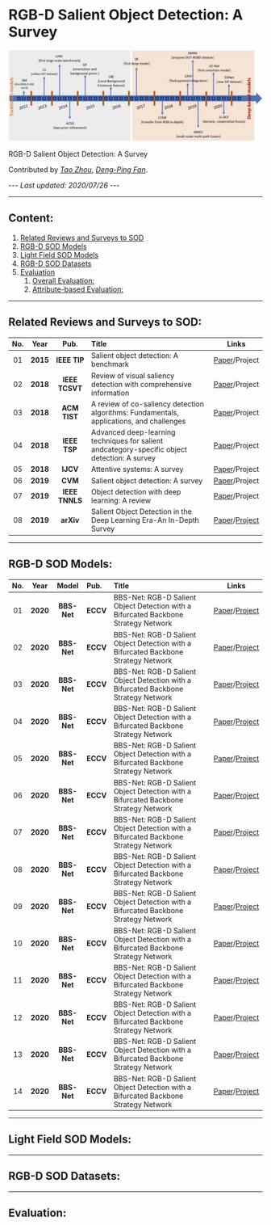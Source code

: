 # RGB-D Salient Object Detection: A Survey

![alt text](./Fig0.jpg)


RGB-D Salient Object Detection: A Survey

Contributed by  [*Tao Zhou*](https://taozh2017.github.io), [*Deng-Ping Fan*](https://dpfan.net/).

--- *Last updated: 2020/07/26* --- 


------


## Content:

1. <a href="#survey"> Related Reviews and Surveys to SOD </a>
2. <a href="#RGBDmodels"> RGB-D SOD Models </a>
3. <a href="#LFmodels">  Light Field SOD Models </a>
4. <a href="#datasets"> RGB-D SOD Datasets </a>
5. <a href="#evaluation"> Evaluation </a>
    1. <a href="#technical_CT">  Overall Evaluation: </a>
    1. <a href="#technical_CXR">  Attribute-based Evaluation: </a>


------

## Related Reviews and Surveys to SOD:  <a id="survey" class="anchor" href="#survey" aria-hidden="true"><span class="octicon octicon-link"></span></a>  

**No.** | **Year** | **Pub.** | **Title** | **Links** 
:-: | :-: | :-: | :-  | :-: 
01 | **2015** | **IEEE TIP**   |  Salient object detection: A benchmark | [Paper](https://arxiv.org/pdf/1501.02741.pdf)/Project
02 | **2018** | **IEEE TCSVT** |  Review of visual saliency detection with comprehensive information | [Paper](https://arxiv.org/pdf/1803.03391.pdf)/Project
03 | **2018** | **ACM TIST**   |  A review of co-saliency detection algorithms: Fundamentals, applications, and challenges | [Paper](https://arxiv.org/pdf/1604.07090.pdf)/Project
04 | **2018** | **IEEE TSP**   |  Advanced deep-learning techniques for salient andcategory-specific object detection: A survey| [Paper](https://ieeexplore.ieee.org/document/8253582)/Project
05 | **2018** | **IJCV**       |  Attentive systems: A survey | [Paper](https://link.springer.com/article/10.1007/s11263-017-1042-6)/Project
06 | **2019** | **CVM**        |  Salient object detection: A survey | [Paper](https://link.springer.com/content/pdf/10.1007/s41095-019-0149-9.pdf)/Project
07 | **2019** | **IEEE TNNLS** |  Object detection with deep learning: A review | [Paper](https://arxiv.org/pdf/1807.05511.pdf)/Project
08 | **2019** | **arXiv**      |  Salient Object Detection in the Deep Learning Era-An In-Depth Survey | [Paper](https://arxiv.org/pdf/1904.09146.pdf)/[Project](https://github.com/wenguanwang/SODsurvey) 


------

## RGB-D SOD Models:  <a id="RGBDmodels" class="anchor" href="#RGBDmodels" aria-hidden="true"><span class="octicon octicon-link"></span></a>  

**No.** | **Year** | **Model** |**Pub.** | **Title** | **Links** 
:-: | :-: | :-: | :-  | :-  | :-: 
01 | **2020** | **BBS-Net** | **ECCV** | BBS-Net: RGB-D Salient Object Detection with a Bifurcated Backbone Strategy Network | [Paper](http://dpfan.net/wp-content/uploads/ECCV2020_BBS-NetFDP.pdf)/[Project](https://github.com/zyjwuyan/BBS-Net)  
02 | **2020** | **BBS-Net** | **ECCV** | BBS-Net: RGB-D Salient Object Detection with a Bifurcated Backbone Strategy Network | [Paper](http://dpfan.net/wp-content/uploads/ECCV2020_BBS-NetFDP.pdf)/[Project](https://github.com/zyjwuyan/BBS-Net)  
03 | **2020** | **BBS-Net** | **ECCV** | BBS-Net: RGB-D Salient Object Detection with a Bifurcated Backbone Strategy Network | [Paper](http://dpfan.net/wp-content/uploads/ECCV2020_BBS-NetFDP.pdf)/[Project](https://github.com/zyjwuyan/BBS-Net)  
04 | **2020** | **BBS-Net** | **ECCV** | BBS-Net: RGB-D Salient Object Detection with a Bifurcated Backbone Strategy Network | [Paper](http://dpfan.net/wp-content/uploads/ECCV2020_BBS-NetFDP.pdf)/[Project](https://github.com/zyjwuyan/BBS-Net)  
05 | **2020** | **BBS-Net** | **ECCV** | BBS-Net: RGB-D Salient Object Detection with a Bifurcated Backbone Strategy Network | [Paper](http://dpfan.net/wp-content/uploads/ECCV2020_BBS-NetFDP.pdf)/[Project](https://github.com/zyjwuyan/BBS-Net)  
06 | **2020** | **BBS-Net** | **ECCV** | BBS-Net: RGB-D Salient Object Detection with a Bifurcated Backbone Strategy Network | [Paper](http://dpfan.net/wp-content/uploads/ECCV2020_BBS-NetFDP.pdf)/[Project](https://github.com/zyjwuyan/BBS-Net)  
07 | **2020** | **BBS-Net** | **ECCV** | BBS-Net: RGB-D Salient Object Detection with a Bifurcated Backbone Strategy Network | [Paper](http://dpfan.net/wp-content/uploads/ECCV2020_BBS-NetFDP.pdf)/[Project](https://github.com/zyjwuyan/BBS-Net)  
08 | **2020** | **BBS-Net** | **ECCV** | BBS-Net: RGB-D Salient Object Detection with a Bifurcated Backbone Strategy Network | [Paper](http://dpfan.net/wp-content/uploads/ECCV2020_BBS-NetFDP.pdf)/[Project](https://github.com/zyjwuyan/BBS-Net)  
09 | **2020** | **BBS-Net** | **ECCV** | BBS-Net: RGB-D Salient Object Detection with a Bifurcated Backbone Strategy Network | [Paper](http://dpfan.net/wp-content/uploads/ECCV2020_BBS-NetFDP.pdf)/[Project](https://github.com/zyjwuyan/BBS-Net)  
10 | **2020** | **BBS-Net** | **ECCV** | BBS-Net: RGB-D Salient Object Detection with a Bifurcated Backbone Strategy Network | [Paper](http://dpfan.net/wp-content/uploads/ECCV2020_BBS-NetFDP.pdf)/[Project](https://github.com/zyjwuyan/BBS-Net)  
11 | **2020** | **BBS-Net** | **ECCV** | BBS-Net: RGB-D Salient Object Detection with a Bifurcated Backbone Strategy Network | [Paper](http://dpfan.net/wp-content/uploads/ECCV2020_BBS-NetFDP.pdf)/[Project](https://github.com/zyjwuyan/BBS-Net)  
12 | **2020** | **BBS-Net** | **ECCV** | BBS-Net: RGB-D Salient Object Detection with a Bifurcated Backbone Strategy Network | [Paper](http://dpfan.net/wp-content/uploads/ECCV2020_BBS-NetFDP.pdf)/[Project](https://github.com/zyjwuyan/BBS-Net)  
13 | **2020** | **BBS-Net** | **ECCV** | BBS-Net: RGB-D Salient Object Detection with a Bifurcated Backbone Strategy Network | [Paper](http://dpfan.net/wp-content/uploads/ECCV2020_BBS-NetFDP.pdf)/[Project](https://github.com/zyjwuyan/BBS-Net)  
14 | **2020** | **BBS-Net** | **ECCV** | BBS-Net: RGB-D Salient Object Detection with a Bifurcated Backbone Strategy Network | [Paper](http://dpfan.net/wp-content/uploads/ECCV2020_BBS-NetFDP.pdf)/[Project](https://github.com/zyjwuyan/BBS-Net)  


------

## Light Field SOD Models:  <a id="LFmodels" class="anchor" href="#LFmodels" aria-hidden="true"><span class="octicon octicon-link"></span></a>  



------

## RGB-D SOD Datasets:  <a id="datasets" class="anchor" href="#datasets" aria-hidden="true"><span class="octicon octicon-link"></span></a>  




------

## Evaluation:  <a id="evaluation" class="anchor" href="#evaluation" aria-hidden="true"><span class="octicon octicon-link"></span></a>  

 
